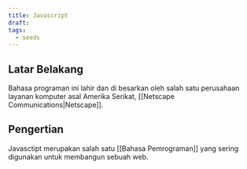 ```yaml
---
title: Javascript
draft: 
tags:
  - seeds
---
```


## Latar Belakang
Bahasa programan ini lahir dan di besarkan oleh salah satu perusahaan layanan komputer asal Amerika Serikat, [[Netscape Communications|Netscape]]. 

## Pengertian


Javasctipt merupakan salah satu [[Bahasa Pemrograman]] yang sering digunakan untuk membangun sebuah web.


